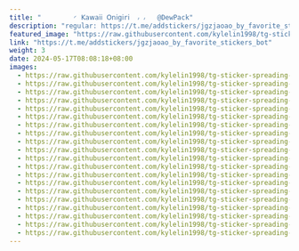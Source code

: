 ```yaml
---
title: "‌        ◜ 𝖪𝖺𝗐𝖺𝗂𝗂 𝖮𝗇𝗂𝗀𝗂r𝗂  ៸ ៸   @DewPack"
description: "regular: https://t.me/addstickers/jgzjaoao_by_favorite_stickers_bot"
featured_image: "https://raw.githubusercontent.com/kylelin1998/tg-sticker-spreading-worldwide-images/main/img/8936f83c-d961-4ead-a909-e9de7093b5e3.jpg"
link: "https://t.me/addstickers/jgzjaoao_by_favorite_stickers_bot"
weight: 3
date: 2024-05-17T08:08:18+08:00
images:
  - https://raw.githubusercontent.com/kylelin1998/tg-sticker-spreading-worldwide-images/main/img/8936f83c-d961-4ead-a909-e9de7093b5e3.jpg
  - https://raw.githubusercontent.com/kylelin1998/tg-sticker-spreading-worldwide-images/main/img/e6852c19-45e9-49db-8999-3ffb6c6e3448.jpg
  - https://raw.githubusercontent.com/kylelin1998/tg-sticker-spreading-worldwide-images/main/img/1a9cc8b0-87bb-4120-88ac-355acf6a8e01.jpg
  - https://raw.githubusercontent.com/kylelin1998/tg-sticker-spreading-worldwide-images/main/img/2e6674fd-2662-407f-9014-e4aacd28ef27.jpg
  - https://raw.githubusercontent.com/kylelin1998/tg-sticker-spreading-worldwide-images/main/img/52bcd063-a392-4a31-afb3-0babe7d0bab1.jpg
  - https://raw.githubusercontent.com/kylelin1998/tg-sticker-spreading-worldwide-images/main/img/cdc6cd33-cc96-4865-b1f1-b346ff3a3e3c.jpg
  - https://raw.githubusercontent.com/kylelin1998/tg-sticker-spreading-worldwide-images/main/img/f7cf7607-37e0-4e6c-bc8d-598c8d2b0c5b.jpg
  - https://raw.githubusercontent.com/kylelin1998/tg-sticker-spreading-worldwide-images/main/img/38d95555-0ee0-4ba8-bd1f-8a2e77c16d92.jpg
  - https://raw.githubusercontent.com/kylelin1998/tg-sticker-spreading-worldwide-images/main/img/c5954512-63b6-4ac8-ad24-2d7477e65931.jpg
  - https://raw.githubusercontent.com/kylelin1998/tg-sticker-spreading-worldwide-images/main/img/b67bfdcd-cd2a-4c5b-b215-0ef8be20f600.jpg
  - https://raw.githubusercontent.com/kylelin1998/tg-sticker-spreading-worldwide-images/main/img/e41368ee-3a43-41b6-a780-b482cd64aef8.jpg
  - https://raw.githubusercontent.com/kylelin1998/tg-sticker-spreading-worldwide-images/main/img/4951b8a1-33e2-4d32-bd0b-222c471e4a10.jpg
  - https://raw.githubusercontent.com/kylelin1998/tg-sticker-spreading-worldwide-images/main/img/7a71ef44-0918-4f1e-8e3a-02eb5954306d.jpg
  - https://raw.githubusercontent.com/kylelin1998/tg-sticker-spreading-worldwide-images/main/img/286d22c2-e7df-4fce-9120-1332da8b6602.jpg
  - https://raw.githubusercontent.com/kylelin1998/tg-sticker-spreading-worldwide-images/main/img/f7061f04-5984-4f91-ab97-b744627c2535.jpg
  - https://raw.githubusercontent.com/kylelin1998/tg-sticker-spreading-worldwide-images/main/img/2321d9e6-5a1f-4864-9dd8-c054eee0b66b.jpg
  - https://raw.githubusercontent.com/kylelin1998/tg-sticker-spreading-worldwide-images/main/img/b1d0e17a-92db-49d6-a5bc-7d730fac7ca4.jpg
  - https://raw.githubusercontent.com/kylelin1998/tg-sticker-spreading-worldwide-images/main/img/ed4f92df-5661-466e-a7a4-e3eec52688ea.jpg
  - https://raw.githubusercontent.com/kylelin1998/tg-sticker-spreading-worldwide-images/main/img/e1d1e095-2797-4ac5-be2f-61b3acad4093.jpg
  - https://raw.githubusercontent.com/kylelin1998/tg-sticker-spreading-worldwide-images/main/img/b9963ea2-d9d2-4f04-afeb-667108829e11.jpg
---
```


